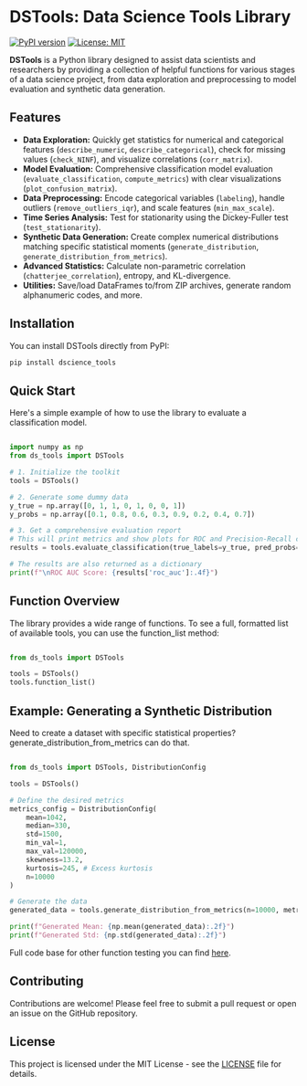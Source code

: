 # DSTools: Data Science Tools Library

[![PyPI version](https://badge.fury.io/py/ds-tools-your-username.svg)](https://badge.fury.io/py/ds-tools-Sergii-Kavun)
[![License: MIT](https://img.shields.io/badge/License-MIT-yellow.svg)](https://opensource.org/licenses/MIT)

**DSTools** is a Python library designed to assist data scientists and researchers by providing a collection of helpful functions for various stages of a data science project, from data exploration and preprocessing to model evaluation and synthetic data generation.

## Features

- **Data Exploration:** Quickly get statistics for numerical and categorical features (`describe_numeric`, `describe_categorical`), check for missing values (`check_NINF`), and visualize correlations (`corr_matrix`).
- **Model Evaluation:** Comprehensive classification model evaluation (`evaluate_classification`, `compute_metrics`) with clear visualizations (`plot_confusion_matrix`).
- **Data Preprocessing:** Encode categorical variables (`labeling`), handle outliers (`remove_outliers_iqr`), and scale features (`min_max_scale`).
- **Time Series Analysis:** Test for stationarity using the Dickey-Fuller test (`test_stationarity`).
- **Synthetic Data Generation:** Create complex numerical distributions matching specific statistical moments (`generate_distribution`, `generate_distribution_from_metrics`).
- **Advanced Statistics:** Calculate non-parametric correlation (`chatterjee_correlation`), entropy, and KL-divergence.
- **Utilities:** Save/load DataFrames to/from ZIP archives, generate random alphanumeric codes, and more.

## Installation

You can install DSTools directly from PyPI:

```bash
pip install dscience_tools
```

## Quick Start

Here's a simple example of how to use the library to evaluate a classification model.


```python

import numpy as np
from ds_tools import DSTools

# 1. Initialize the toolkit
tools = DSTools()

# 2. Generate some dummy data
y_true = np.array([0, 1, 1, 0, 1, 0, 0, 1])
y_probs = np.array([0.1, 0.8, 0.6, 0.3, 0.9, 0.2, 0.4, 0.7])

# 3. Get a comprehensive evaluation report
# This will print metrics and show plots for ROC and Precision-Recall curves.
results = tools.evaluate_classification(true_labels=y_true, pred_probs=y_probs)

# The results are also returned as a dictionary
print(f"\nROC AUC Score: {results['roc_auc']:.4f}")

```

## Function Overview

The library provides a wide range of functions. To see a full, formatted list of available tools, you can use the function_list method:

```python

from ds_tools import DSTools

tools = DSTools()
tools.function_list()

```

## Example: Generating a Synthetic Distribution

Need to create a dataset with specific statistical properties? generate_distribution_from_metrics can do that.

```python

from ds_tools import DSTools, DistributionConfig

tools = DSTools()

# Define the desired metrics
metrics_config = DistributionConfig(
    mean=1042,
    median=330,
    std=1500,
    min_val=1,
    max_val=120000,
    skewness=13.2,
    kurtosis=245, # Excess kurtosis
    n=10000
)

# Generate the data
generated_data = tools.generate_distribution_from_metrics(n=10000, metrics=metrics_config)

print(f"Generated Mean: {np.mean(generated_data):.2f}")
print(f"Generated Std: {np.std(generated_data):.2f}")

```


Full code base for other function testing you can find [here](https://github.com/s-kav/ds_tools/blob/main/tests/code_checking_dstool.py).


## Contributing

Contributions are welcome! Please feel free to submit a pull request or open an issue on the GitHub repository.


## License

This project is licensed under the MIT License - see the [LICENSE](https://github.com/s-kav/ds_tools/blob/main/LICENSE) file for details.
